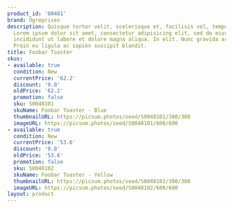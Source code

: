 ```yaml
---
product_id: '00481'
brand: Ogreprises
description: Quisque tortor velit, scelerisque et, facilisis vel, tempor sed, urna.
  Lorem ipsum dolor sit amet, consectetur adipisicing elit, sed do eiusmod tempor
  incididunt ut labore et dolore magna aliqua. In elit. Nunc gravida arcu eget nunc.
  Proin eu ligula ac sapien suscipit blandit.
title: Foobar Toaster
skus:
- available: true
  condition: New
  currentPrice: '62.2'
  discount: '0.0'
  oldPrice: '62.2'
  promotion: false
  sku: S0048101
  skuName: Foobar Toaster - Blue
  thumbnailURL: https://picsum.photos/seed/S0048101/300/300
  imageURL: https://picsum.photos/seed/S0048101/600/600
- available: true
  condition: New
  currentPrice: '53.6'
  discount: '0.0'
  oldPrice: '53.6'
  promotion: false
  sku: S0048102
  skuName: Foobar Toaster - Yellow
  thumbnailURL: https://picsum.photos/seed/S0048102/300/300
  imageURL: https://picsum.photos/seed/S0048102/600/600
layout: product
---
```

